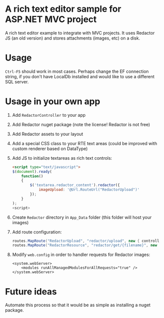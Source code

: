 # A rich text editor sample for ASP.NET MVC project

A rich text editor example to integrate with MVC projects. It uses Redactor JS (an old version) and stores attachments (images, etc) on a disk.

# Usage

`Ctrl-F5` should work in most cases. Perhaps change the EF connection string, if you don't have LocalDb installed and would like to use a different SQL server.

# Usage in your own app

1. Add `RedactorController` to your app
1. Add Redactor nuget package (note the license! Redactor is not free)
1. Add Redactor assets to your layout
1. Add a special CSS class to your RTE text areas (could be improved with custom renderer based on DataType)
1. Add JS to initialize textareas as rich text controls:

	```html
	<script type="text/javascript">
    $(document).ready(
    	function()
    	{
    	    $('textarea.redactor_content').redactor({
    	        imageUpload: '@Url.RouteUrl("RedactorUpload")'
    	    });
    	}
    );
	<script>
	```
1. Create `Redactor` directory in `App_Data` folder (this folder will host your images)
1. Add route configuration:

    ```c#
    routes.MapRoute("RedactorUpload", "redactor/upload", new { controller = "Redactor", action = "Upload" });
    routes.MapRoute("RedactorResource", "redactor/get/{filename}", new { controller = "Redactor", action = "Get" });
    ```
1. Modify `web.config` in order to handler requests for Redactor images:

    ```
    <system.webServer>
        <modules runAllManagedModulesForAllRequests="true" />
    </system.webServer>
    ```

# Future ideas

Automate this process so that it would be as simple as installing a nuget package.